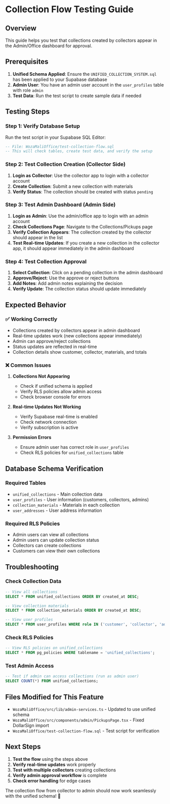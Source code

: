 # Collection Flow Testing Guide

## Overview

This guide helps you test that collections created by collectors appear in the Admin/Office dashboard for approval.

## Prerequisites

1. **Unified Schema Applied**: Ensure the `UNIFIED_COLLECTION_SYSTEM.sql` has been applied to your Supabase database
2. **Admin User**: You have an admin user account in the `user_profiles` table with role `admin`
3. **Test Data**: Run the test script to create sample data if needed

## Testing Steps

### Step 1: Verify Database Setup

Run the test script in your Supabase SQL Editor:
```sql
-- File: WozaMaliOffice/test-collection-flow.sql
-- This will check tables, create test data, and verify the setup
```

### Step 2: Test Collection Creation (Collector Side)

1. **Login as Collector**: Use the collector app to login with a collector account
2. **Create Collection**: Submit a new collection with materials
3. **Verify Status**: The collection should be created with status `pending`

### Step 3: Test Admin Dashboard (Admin Side)

1. **Login as Admin**: Use the admin/office app to login with an admin account
2. **Check Collections Page**: Navigate to the Collections/Pickups page
3. **Verify Collection Appears**: The collection created by the collector should appear in the list
4. **Test Real-time Updates**: If you create a new collection in the collector app, it should appear immediately in the admin dashboard

### Step 4: Test Collection Approval

1. **Select Collection**: Click on a pending collection in the admin dashboard
2. **Approve/Reject**: Use the approve or reject buttons
3. **Add Notes**: Add admin notes explaining the decision
4. **Verify Update**: The collection status should update immediately

## Expected Behavior

### ✅ **Working Correctly**
- Collections created by collectors appear in admin dashboard
- Real-time updates work (new collections appear immediately)
- Admin can approve/reject collections
- Status updates are reflected in real-time
- Collection details show customer, collector, materials, and totals

### ❌ **Common Issues**

1. **Collections Not Appearing**
   - Check if unified schema is applied
   - Verify RLS policies allow admin access
   - Check browser console for errors

2. **Real-time Updates Not Working**
   - Verify Supabase real-time is enabled
   - Check network connection
   - Verify subscription is active

3. **Permission Errors**
   - Ensure admin user has correct role in `user_profiles`
   - Check RLS policies for `unified_collections` table

## Database Schema Verification

### Required Tables
- `unified_collections` - Main collection data
- `user_profiles` - User information (customers, collectors, admins)
- `collection_materials` - Materials in each collection
- `user_addresses` - User address information

### Required RLS Policies
- Admin users can view all collections
- Admin users can update collection status
- Collectors can create collections
- Customers can view their own collections

## Troubleshooting

### Check Collection Data
```sql
-- View all collections
SELECT * FROM unified_collections ORDER BY created_at DESC;

-- View collection materials
SELECT * FROM collection_materials ORDER BY created_at DESC;

-- View user profiles
SELECT * FROM user_profiles WHERE role IN ('customer', 'collector', 'admin');
```

### Check RLS Policies
```sql
-- View RLS policies on unified_collections
SELECT * FROM pg_policies WHERE tablename = 'unified_collections';
```

### Test Admin Access
```sql
-- Test if admin can access collections (run as admin user)
SELECT COUNT(*) FROM unified_collections;
```

## Files Modified for This Feature

- `WozaMaliOffice/src/lib/admin-services.ts` - Updated to use unified schema
- `WozaMaliOffice/src/components/admin/PickupsPage.tsx` - Fixed DollarSign import
- `WozaMaliOffice/test-collection-flow.sql` - Test script for verification

## Next Steps

1. **Test the flow** using the steps above
2. **Verify real-time updates** work properly
3. **Test with multiple collectors** creating collections
4. **Verify admin approval workflow** is complete
5. **Check error handling** for edge cases

The collection flow from collector to admin should now work seamlessly with the unified schema! 🎉
